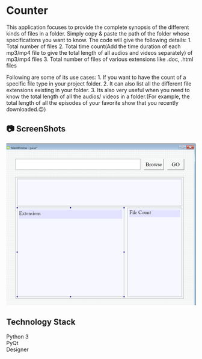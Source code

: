 # Counter
This application focuses to provide the complete synopsis of the different kinds of files in a folder.
Simply copy & paste the path of the folder whose specifications you want to know.
The code will give the following details:
    1. Total number of files
    2. Total time count(Add the time duration of each mp3/mp4 file to give the total length of all audios and videos           separately) of mp3/mp4 files
    3. Total number of files of various extensions like .doc, .html files
    
 Following are some of its use cases:
    1. If you want to have the count of a specific file type in your project folder.
    2. It can also list all the different file extensions existing in your folder. 
    3. Its also very useful when you need to know the total length of all the audios/ videos in a folder.(For example, the total       length of all the episodes of your favorite show that you recently downloaded.😉)
    

## :camera: ScreenShots
![gui](https://github.com/gautamgupta1811/Counter/blob/master/gui.png)


## Technology Stack
Python 3    
PyQt  
Designer  


